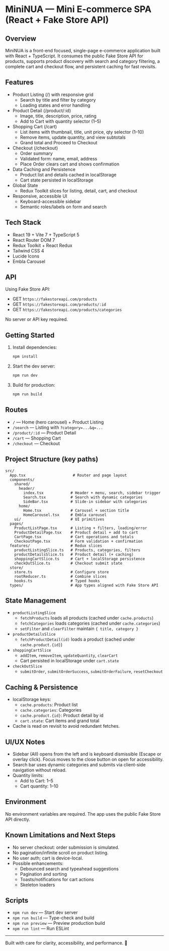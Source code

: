 # MiniNUA — Mini E-commerce SPA (React + Fake Store API)

## Overview
MiniNUA is a front-end focused, single-page e-commerce application built with React + TypeScript. It consumes the public Fake Store API for products, supports product discovery with search and category filtering, a complete cart and checkout flow, and persistent caching for fast revisits.

## Features
- Product Listing (/) with responsive grid
  - Search by title and filter by category
  - Loading states and error handling
- Product Detail (/product/:id)
  - Image, title, description, price, rating
  - Add to Cart with quantity selector (1–5)
- Shopping Cart (/cart)
  - List items with thumbnail, title, unit price, qty selector (1–10)
  - Remove items, update quantity, and view subtotals
  - Grand total and Proceed to Checkout
- Checkout (/checkout)
  - Order summary
  - Validated form: name, email, address
  - Place Order clears cart and shows confirmation
- Data Caching and Persistence
  - Product list and details cached in localStorage
  - Cart state persisted in localStorage
- Global State
  - Redux Toolkit slices for listing, detail, cart, and checkout
- Responsive, accessible UI
  - Keyboard-accessible sidebar
  - Semantic roles/labels on form and search

## Tech Stack
- React 19 + Vite 7 + TypeScript 5
- React Router DOM 7
- Redux Toolkit + React Redux
- Tailwind CSS 4
- Lucide Icons
- Embla Carousel

## API
Using Fake Store API:
- GET `https://fakestoreapi.com/products`
- GET `https://fakestoreapi.com/products/:id`
- GET `https://fakestoreapi.com/products/categories`

No server or API key required.

## Getting Started
1. Install dependencies:
   ```bash
   npm install
   ```
2. Start the dev server:
   ```bash
   npm run dev
   ```
3. Build for production:
   ```bash
   npm run build
   ```

## Routes
- `/` — Home (hero carousel) + Product Listing
- `/search` — Listing with `?category=...&q=...`
- `/product/:id` — Product Detail
- `/cart` — Shopping Cart
- `/checkout` — Checkout

## Project Structure (key paths)
```
src/
  App.tsx                     # Router and page layout
  components/
    shared/
      header/
        index.tsx            # Header + menu, search, sidebar trigger
        Search.tsx           # Search with dynamic categories
        SideBar.tsx          # Slide-in sidebar with categories
      home/
        Home.tsx             # Carousel + section title
        HomeCarousel.tsx     # Embla carousel
    ui/                      # UI primitives
  pages/
    ProductListPage.tsx      # Listing + filters, loading/error
    ProductDetailPage.tsx    # Product detail + add to cart
    CartPage.tsx             # Cart operations and totals
    CheckoutPage.tsx         # Form validation + confirmation
  features/                  # Redux slices
    productListingSlice.ts   # Products, categories, filters
    productDetailsSlice.ts   # Product detail (+ caching)
    shoppingCartSlice.ts     # Cart + localStorage persistence
    checkOutSlice.ts         # Checkout submit state
  store/
    store.ts                 # Configure store
    rootReducer.ts           # Combine slices
    hooks.ts                 # Typed hooks
  types/                     # App types aligned with Fake Store API
```

## State Management
- `productListingSlice`
  - `fetchProducts` loads all products (cached under `cache.products`)
  - `fetchCategories` loads categories (cached under `cache.categories`)
  - `setFilter` and `clearFilter` maintain `{ title, category }`
- `productDetailsSlice`
  - `fetchProductDetail(id)` loads a product (cached under `cache.product.{id}`)
- `shoppingCartSlice`
  - `addItem`, `removeItem`, `updateQuantity`, `clearCart`
  - Cart persisted in localStorage under `cart.state`
- `checkOutSlice`
  - `submitOrder`, `submitOrderSuccess`, `submitOrderFailure`, `resetCheckout`

## Caching & Persistence
- localStorage keys:
  - `cache.products`: Product list
  - `cache.categories`: Categories
  - `cache.product.{id}`: Product detail by id
  - `cart.state`: Cart items and grand total
- Cache is read on revisit to avoid redundant fetches.

## UI/UX Notes
- Sidebar (All) opens from the left and is keyboard dismissible (Escape or overlay click). Focus moves to the close button on open for accessibility.
- Search bar uses dynamic categories and submits via client-side navigation without reload.
- Quantity limits:
  - Add to Cart: 1–5
  - Cart quantity: 1–10

## Environment
No environment variables are required. The app uses the public Fake Store API directly.

## Known Limitations and Next Steps
- No server checkout: order submission is simulated.
- No pagination/infinite scroll on product listing.
- No user auth; cart is device-local.
- Possible enhancements:
  - Debounced search and typeahead suggestions
  - Pagination and sorting
  - Toasts/notifications for cart actions
  - Skeleton loaders

## Scripts
- `npm run dev` — Start dev server
- `npm run build` — Type-check and build
- `npm run preview` — Preview production build
- `npm run lint` — Run ESLint

---

Built with care for clarity, accessibility, and performance. 🚀

